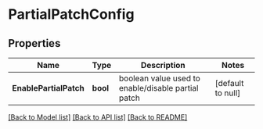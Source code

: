 # PartialPatchConfig

## Properties
Name | Type | Description | Notes
------------ | ------------- | ------------- | -------------
**EnablePartialPatch** | **bool** | boolean value used to enable/disable partial patch | [default to null]

[[Back to Model list]](../README.md#documentation-for-models) [[Back to API list]](../README.md#documentation-for-api-endpoints) [[Back to README]](../README.md)

